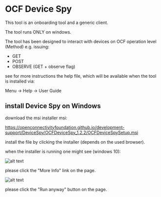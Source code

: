 # OCF Device Spy

This tool is an onboarding tool and a generic client.

The tool runs ONLY on windows.

The tool has been designed to interact with devices on OCF operation level (Method) e.g. issuing:
- GET
- POST
- OBSERVE (GET + observe flag)


see for more instructions the help file, which will be available when the tool is installed via:

Menu -&gt; Help -&gt; User Guide

## install Device Spy on Windows

download the msi installer msi:

https://openconnectivityfoundation.github.io/development-support/DeviceSpy/OCFDeviceSpy_1.2.2/OCFDeviceSpySetup.msi


install the file by clicking the installer (depends on the used browser).

when the installer is running one might see (windows 10):

![alt text](https://openconnectivityfoundation.github.io/development-support/DeviceSpy/dont-run.png "More Info")

please click the "More Info" link on the page.


![alt text](https://openconnectivityfoundation.github.io/development-support/DeviceSpy/dont-run.png "Run anyway")


please click the "Run anyway" button on the page.